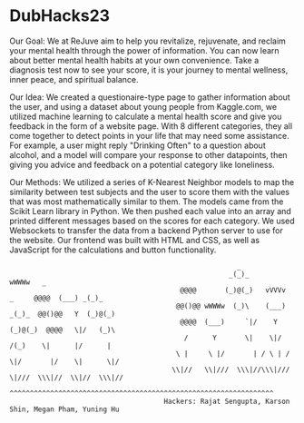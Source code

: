 # DubHacks23

Our Goal:
We at ReJuve aim to help you revitalize, rejuvenate, and reclaim your mental health through the power of information. You can now learn about better mental health habits at your own convenience. Take a diagnosis test now to see your score, it is your journey to mental wellness, inner peace, and spiritual balance.

Our Idea:
We created a questionaire-type page to gather information about the user, and using a dataset about young people from Kaggle.com, we utilized machine learning to calculate a mental health score and give you feedback in the form of a website page. With 8 different categories, they all come together to detect points in your life that may need some assistance. For example, a user might reply "Drinking Often" to a question about alcohol, and a model will compare your response to other datapoints, then giving you advice and feedback on a potential category like loneliness. 

Our Methods:
We utilized a series of K-Nearest Neighbor models to map the similarity between test subjects and the user to score them with the values that was most mathematically similar to them. The models came from the Scikit Learn library in Python. We then pushed each value into an array and printed different messages based on the scores for each category. We used Websockets to transfer the data from a backend Python server to use for the website. Our frontend was built with HTML and CSS, as well as JavaScript for the calculations and button functionality.


                                                            _
                                                          _(_)_                          wWWWw   _
                                              @@@@       (_)@(_)   vVVVv     _     @@@@  (___) _(_)_
                                             @@()@@ wWWWw  (_)\    (___)   _(_)_  @@()@@   Y  (_)@(_)
                                              @@@@  (___)     `|/    Y    (_)@(_)  @@@@   \|/   (_)\
                                               /      Y       \|    \|/    /(_)    \|      |/      |
                                             \ |     \ |/       | / \ | /  \|/       |/    \|      \|/
                                            \\|//   \\|///  \\\|//\\\|/// \|///  \\\|//  \\|//  \\\|// 
                                        ^^^^^^^^^^^^^^^^^^^^^^^^^^^^^^^^^^^^^^^^^^^^^^^^^^^^^^^^^^^^^^^^^
                                          Hackers: Rajat Sengupta, Karson Shin, Megan Pham, Yuning Hu
